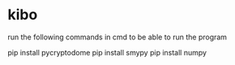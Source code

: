 # kibo
run the following commands in cmd to be able to run the program

pip install pycryptodome
pip install smypy
pip install numpy
